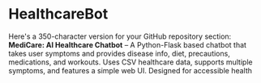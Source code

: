 # HealthcareBot
Here's a 350-character version for your GitHub repository section:  **MediCare: AI Healthcare Chatbot** – A Python-Flask based chatbot that takes user symptoms and provides disease info, diet, precautions, medications, and workouts. Uses CSV healthcare data, supports multiple symptoms, and features a simple web UI. Designed for accessible health
